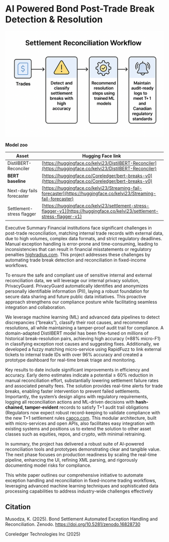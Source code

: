 # AI Powered Bond Post-Trade Break Detection & Resolution

<img src="./settlement_reconcilliation_workflow.png" alt="Exception-handling-reconciliation workflow">

**Model zoo**

| Asset                     | Hugging Face link                                                                                                                |
| ------------------------- | -------------------------------------------------------------------------------------------------------------------------------- |
| DistilBERT-Reconciler     | [https://huggingface.co/kelvi23/DistilBERT-Reconciler](https://huggingface.co/kelvi23/DistilBERT-Reconciler)         |
| **BERT baseline**         | [https://huggingface.co/Coreledger/bert-breaks-v0](https://huggingface.co/Coreledger/bert-breaks-v0)                             |
| Next-day fails forecaster | [https://huggingface.co/kelvi23/Streaming-fail-forecaster](https://huggingface.co/kelvi23/Streaming-fail-forecaster)             |
| Settlement-stress flagger | [https://huggingface.co/kelvi23/settlement-stress-flagger-v1](https://huggingface.co/kelvi23/settlement-stress-flagger-v1) |


Executive Summary 
Financial institutions face significant challenges in post-trade reconciliation, matching internal trade records with external data, due to high volumes, complex data formats, and strict regulatory deadlines. Manual exception handling is error-prone and time-consuming, leading to inconsistencies that can result in financial misstatements or regulatory penalties [highradius.com](https://www.highradius.com/resources/Blog/trade-reconciliation/#:~:text=Trade%20reconciliation%20plays%20a%20vital,a%20loss%20of%20investors%20confidence). This project addresses these challenges by automating trade break detection and reconciliation in fixed-income workflows.

To ensure the safe and compliant use of sensitive internal and external reconciliation data, we will leverage our internal privacy solution, PrivacyGuard. PrivacyGuard automatically identifies and anonymizes personally identifiable information (PII), laying a robust foundation for secure data sharing and future public data initiatives. This proactive approach strengthens our compliance posture while facilitating seamless integration and collaboration.

We leverage machine learning (ML) and advanced data pipelines to detect discrepancies (“breaks”), classify their root causes, and recommend resolutions, all while maintaining a tamper-proof audit trail for compliance. A domain-adapted DistilBERT model has been fine-tuned on millions of historical break-resolution pairs, achieving high accuracy (≈88% micro-F1) in classifying exception root causes and suggesting fixes. Additionally, we developed a fuzzy matching micro-service using RapidFuzz to link external tickets to internal trade IDs with over 96% accuracy and created a prototype dashboard for real-time break triage and monitoring.

Key results to date include significant improvements in efficiency and accuracy. Early demo estimates indicate a potential ≥ 60% reduction in manual reconciliation effort, substantially lowering settlement failure rates and associated penalty fees. The solution provides real-time alerts for trade breaks, enabling faster intervention to prevent failed settlements. Importantly, the system’s design aligns with regulatory requirements, logging all reconciliation actions and ML-driven decisions with **hash-chained, tamper-evident** records to satisfy T+1 audit trail obligations (Regulators now expect robust record-keeping to validate compliance with the new T+1 settlement rules [capco.com](https://www.capco.com/intelligence/capco-intelligence/t-1-post-go-live-institutions-must-stay-on-their-toes#:~:text=In%20addition%2C%20on%20August%206%2C,newly%20established%20SEC%20regulatory%20rules). This modular architecture, built with micro-services and open APIs, also facilitates easy integration with existing systems and positions us to extend the solution to other asset classes such as equities, repos, and crypto, with minimal retraining. 

In summary, the project has delivered a robust suite of AI-powered reconciliation tools and prototypes demonstrating clear and tangible value. The next phase focuses on production readiness by scaling the real-time pipeline, enhancing the UI, refining XML parsing, and rigorously documenting model risks for compliance.

This white paper outlines our comprehensive initiative to automate exception handling and reconciliation in fixed-income trading workflows, leveraging advanced machine learning techniques and sophisticated data processing capabilities to address industry-wide challenges effectively

## Citation
Musodza, K. (2025). Bond Settlement Automated Exception Handling and Reconciliation. Zenodo. https://doi.org/10.5281/zenodo.16828730

Coreledger Technologies Inc (2025)

